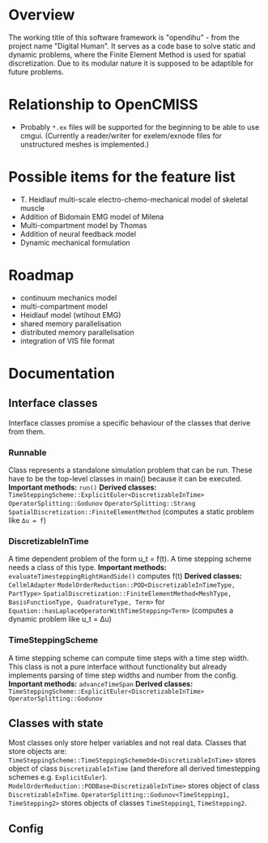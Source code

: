 # Overview
The working title of this software framework is "opendihu" - from the project name "Digital Human". It serves as a code base to solve static and dynamic problems, where the Finite Element Method is used for spatial discretization. Due to its modular nature it is supposed to be adaptible for future problems.

# Relationship to OpenCMISS
* Probably `*.ex` files will be supported for the beginning to be able to use cmgui. (Currently a reader/writer for exelem/exnode files for unstructured meshes is implemented.)

# Possible items for the feature list
* T. Heidlauf multi-scale electro-chemo-mechanical model of skeletal muscle
* Addition of Bidomain EMG model of Milena 
* Multi-compartment model by Thomas
* Addition of neural feedback model
* Dynamic mechanical formulation

# Roadmap
* continuum mechanics model
* multi-compartment model
* Heidlauf model (wtihout EMG)
* shared memory parallelisation
* distributed memory parallelisation
* integration of VIS file format

# Documentation

## Interface classes
Interface classes promise a specific behaviour of the classes that derive from them.

### Runnable
Class represents a standalone simulation problem that can be run. These have to be the top-level classes in main() because it can be executed.
**Important methods:** `run()`
**Derived classes:**
`TimeSteppingScheme::ExplicitEuler<DiscretizableInTime>`
`OperatorSplitting::Godunov`
`OperatorSplitting::Strang`
`SpatialDiscretization::FiniteElementMethod` (computes a static problem like `Δu = f`)

### DiscretizableInTime
A time dependent problem of the form u_t = f(t). A time stepping scheme needs a class of this type. 
**Important methods:** `evaluateTimesteppingRightHandSide()` computes f(t)
**Derived classes:**
`CellmlAdapter`
`ModelOrderReduction::POD<DiscretizableInTimeType, PartType>`
`SpatialDiscretization::FiniteElementMethod<MeshType, BasisFunctionType, QuadratureType, Term>` for `Equation::hasLaplaceOperatorWithTimeStepping<Term>` (computes a dynamic problem like u_t = Δu)

### TimeSteppingScheme
A time stepping scheme can compute time steps with a time step width. This class is not a pure interface without functionality but already implements parsing of time step widths and number from the config.
**Important methods:** `advanceTimeSpan`
**Derived classes:**
`TimeSteppingScheme::ExplicitEuler<DiscretizableInTime>`
`OperatorSplitting::Godunov`

## Classes with state
Most classes only store helper variables and not real data. Classes that store objects are:
`TimeSteppingScheme::TimeSteppingSchemeOde<DiscretizableInTime>` stores object of class `DiscretizableInTime` (and therefore all derived timestepping schemes e.g. `ExplicitEuler`).
`ModelOrderReduction::PODBase<DiscretizableInTime>` stores object of class `DiscretizableInTime`.
`OperatorSplitting::Godunov<TimeStepping1, TimeStepping2>` stores objects of classes `TimeStepping1`, `TimeStepping2`.

## Config
